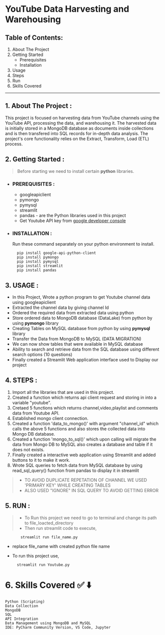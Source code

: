 # YouTube Data Harvesting and Warehousing

## Table of Contents:
1. About The Project
2. Getting Started
   - Prerequisites
   - Installation
3. Usage
4. Steps
5. Run
6. Skills Covered
------------------

## 1. About The Project :

   This project is focused on harvesting data from YouTube channels using the YouTube API, processing the data, and warehousing it. The harvested data is initially stored in a MongoDB database as documents inside collections and is then transfered into SQL records for in-depth data analysis. The project's core functionality relies on the Extract, Transform, Load (ETL) process.

## 2. Getting Started :

> Before starting we need to install certain **python** libraries.
-  ### PREREQUISITES :
   + googleapiclient
   + pymongo
   + pymysql
   + streamlit
   + pandas - are the Python libraries used in this project
   * Get Youtube API key from [google developer console](https://developers.google.com/youtube/v3/getting-started)
- ### INSTALLATION :
  Run these command separately on your python environment to install.
  
        pip install google-api-python-client
        pip install pymongo
        pip install pymysql
        pip install streamlit
        pip install pandas
   
## 3. USAGE :
   - In this Project, Wrote a python program to get Youtube channel data using googleapiclient
   - Extracted the channel data by giving channel Id 
   - Ordered the required data from extracted data using python
   - Store ordered data to MongoDB database (DataLake) from python by using **pymongo** library
   - Creating Tables on MySQL database from python by using **pymysql** library
   - Transfer the Data from MongoDB to MySQL (DATA MIGRATION)
   - We can now show tables that were available in MySQL database
   - Ability to search and retrieve data from the SQL database using different search options (10 questions)
   - Finally created a Streamlit Web application interface used to Display our project

## 4. STEPS :
   1. Import all the libraries that are used in this project.
   2. Created a function which returns api client request and storing in into a variable "youtube".
   3. Cretaed 5 functions which returns channel,video,playlist and comments data from Youtube API.
   4. Established mongo client connection.
   5. Created a function 'data_to_mongo()' with argument "channel_id" which calls the above 5 functions and also stores the collected data into Mongo DB database.
   6. Created a function 'mongo_to_sql()' which upon calling will migrate the data from Mongo DB to MySQL also creates a database and table if it does not exists.
   7. Finally created a interactive web application using Streamlit and added buttons to it to make it work.
   8. Wrote SQL queries to fetch data from MySQL database by using read_sql_query() function from pandas to display it in streamlit

   > - TO AVOID DUPLICATE REPETATION OF CHANNEL WE USED 'PRIMARY KEY' WHILE CREATING TABLES
   > - ALSO USED "IGNORE" IN SQL QUERY TO AVOID GETTING ERROR

## 5. RUN :
   > - To Run this project we need to go to terminal and change its path to file_loacted_directory
   > - Then run streamlit code to execute,

           streamlit run file_name.py
   - replace file_name with created python file name
   - To run this project use,

           streamlit run Youtube.py 
# 6. Skills Covered ✅ ⬇️

    Python (Scripting)
    Data Collection
    MongoDB
    SQL
    API Integration
    Data Management using MongoDB and MySQL
    IDE: PyCharm Community Version, VS Code, Jupyter

